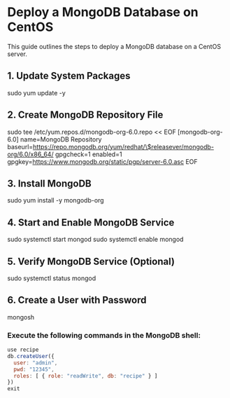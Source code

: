 # Deploy a MongoDB Database on CentOS

This guide outlines the steps to deploy a MongoDB database on a CentOS server.

## 1. Update System Packages

sudo yum update -y

## 2. Create MongoDB Repository File

sudo tee /etc/yum.repos.d/mongodb-org-6.0.repo << EOF
[mongodb-org-6.0]
name=MongoDB Repository
baseurl=https://repo.mongodb.org/yum/redhat/\$releasever/mongodb-org/6.0/x86_64/
gpgcheck=1
enabled=1
gpgkey=https://www.mongodb.org/static/pgp/server-6.0.asc
EOF

## 3. Install MongoDB

sudo yum install -y mongodb-org

## 4. Start and Enable MongoDB Service

sudo systemctl start mongod
sudo systemctl enable mongod

## 5. Verify MongoDB Service (Optional)

sudo systemctl status mongod

## 6. Create a User with Password

mongosh

### Execute the following commands in the MongoDB shell:

```javascript
use recipe
db.createUser({
  user: "admin",
  pwd: "12345",
  roles: [ { role: "readWrite", db: "recipe" } ]
})
exit